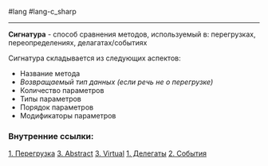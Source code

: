 #lang #lang-c_sharp  

---
**Сигнатура** - способ сравнения методов, используемый в: перегрузках, переопределениях, делагатах/событиях

Сигнатура складывается из следующих аспектов:

- Название метода
- *Возвращаемый тип данных (если речь не о перегрузке)*
- Количество параметров
- Типы параметров
- Порядок параметров
- Модификаторы параметров

### Внутренние ссылки:
[1. Перегрузка](1.%20Lang/C-sharp/0.%20Введение/2.%20Классовые%20механизмы/Перегрузки/1.%20Перегрузка.md)
[3. Abstract](1.%20Lang/C-sharp/0.%20Введение/2.%20Классовые%20механизмы/3.%20Abstract.md)
[3. Virtual](1.%20Lang/C-sharp/0.%20Введение/2.%20Классовые%20механизмы/3.%20Virtual.md)
[1. Делегаты](1.%20Lang/C-sharp/0.%20Введение/3.%20Делегаты/1.%20Делегаты.md)
[2. События](1.%20Lang/C-sharp/0.%20Введение/3.%20Делегаты/2.%20События.md)

